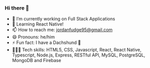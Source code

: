 ### Hi there 👋

- 🔭 I’m currently working on Full Stack Applications
- 🌱 Learning React Native!
- 📫 How to reach me: jordanfudge95@gmail.com
- 😄 Pronouns: he/him
- ⚡ Fun fact: I have a Dachshund :dog:
- 👩🏻‍💻 Tech skills: HTML5, CSS, Javascript, React, React Native, Typescript, Node.js, Express, RESTful API, MySQL, PostgreSQL, MongoDB and Firebase



<!--
**Jfudge95/Jfudge95** is a ✨ _special_ ✨ repository because its `README.md` (this file) appears on your GitHub profile.

Here are some ideas to get you started:

- 🔭 I’m currently working on ...
- 🌱 I’m currently learning ...
- 👯 I’m looking to collaborate on ...
- 🤔 I’m looking for help with ...
- 💬 Ask me about ...
- 📫 How to reach me: ...
- 😄 Pronouns: ...
- ⚡ Fun fact: ...
-->
